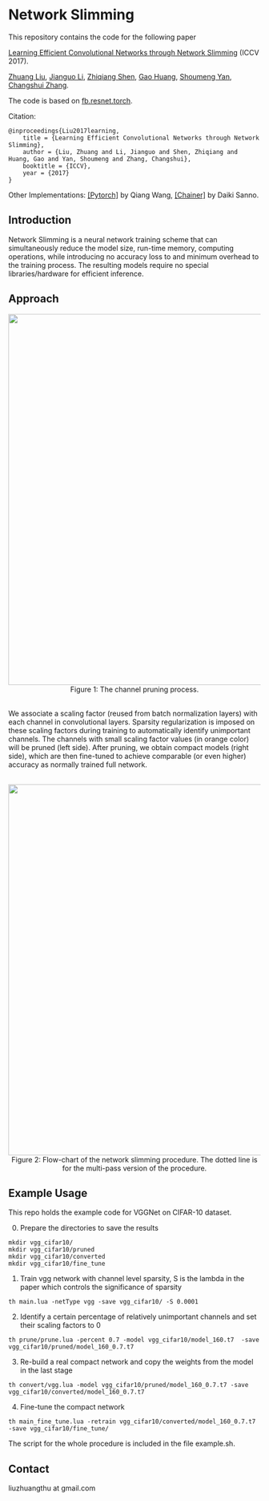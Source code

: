 # Network Slimming

This repository contains the code for the following paper 

[Learning Efficient Convolutional Networks through Network Slimming](http://openaccess.thecvf.com/content_ICCV_2017/papers/Liu_Learning_Efficient_Convolutional_ICCV_2017_paper.pdf) (ICCV 2017).

[Zhuang Liu](https://liuzhuang13.github.io/), [Jianguo Li](https://sites.google.com/site/leeplus/), [Zhiqiang Shen](http://zhiqiangshen.com), [Gao Huang](http://www.cs.cornell.edu/~gaohuang/), [Shoumeng Yan](https://scholar.google.com/citations?user=f0BtDUQAAAAJ&hl=en), [Changshui Zhang](http://bigeye.au.tsinghua.edu.cn/english/Introduction.html).

The code is based on [fb.resnet.torch](https://github.com/facebook/fb.resnet.torch).

Citation:

	@inproceedings{Liu2017learning,
		title = {Learning Efficient Convolutional Networks through Network Slimming},
		author = {Liu, Zhuang and Li, Jianguo and Shen, Zhiqiang and Huang, Gao and Yan, Shoumeng and Zhang, Changshui},
		booktitle = {ICCV},
		year = {2017}
	}


Other Implementations:
[[Pytorch]](https://github.com/foolwood/pytorch-slimming) by Qiang Wang, [[Chainer]](https://github.com/dsanno/chainer-slimming) by Daiki Sanno.



## Introduction


Network Slimming is a neural network training scheme that can simultaneously reduce the model size, run-time memory, computing operations, while introducing no accuracy loss to and minimum overhead to the training process. The resulting models require no special libraries/hardware for efficient inference.



## Approach
<div align=center>
<img src="https://user-images.githubusercontent.com/8370623/29604272-d56a73f4-879b-11e7-80ea-0702de6bd584.jpg" width="740">
</div>

<div align=center>
Figure 1:
 The channel pruning process.
</div> 


<br>

We associate a scaling factor (reused from batch normalization layers) with each channel in convolutional layers. Sparsity
regularization is imposed on these scaling factors during training to automatically identify unimportant channels. The channels with small
scaling factor values (in orange color) will be pruned (left side). After pruning, we obtain compact models (right side), which are then
fine-tuned to achieve comparable (or even higher) accuracy as normally trained full network.

<br>


<div align=center>
<img src="https://user-images.githubusercontent.com/8370623/29604357-18f3ce18-879c-11e7-9204-8ee86f5e7245.jpg" width="740">
</div>

<div align=center>
Figure 2: Flow-chart of the network slimming procedure. The dotted line is for the multi-pass version of the procedure.
</div> 


## Example Usage
  
This repo holds the example code for VGGNet on CIFAR-10 dataset. 

0. Prepare the directories to save the results

```
mkdir vgg_cifar10/
mkdir vgg_cifar10/pruned
mkdir vgg_cifar10/converted
mkdir vgg_cifar10/fine_tune
```
1. Train vgg network with channel level sparsity, S is the lambda in the paper which controls the significance of sparsity

```
th main.lua -netType vgg -save vgg_cifar10/ -S 0.0001
```
 2. Identify a certain percentage of relatively unimportant channels and set their scaling factors to 0

```
th prune/prune.lua -percent 0.7 -model vgg_cifar10/model_160.t7  -save vgg_cifar10/pruned/model_160_0.7.t7
```
 3. Re-build a real compact network and copy the weights from the model in the last stage

```
th convert/vgg.lua -model vgg_cifar10/pruned/model_160_0.7.t7 -save vgg_cifar10/converted/model_160_0.7.t7
```
 4. Fine-tune the compact network
 
```
th main_fine_tune.lua -retrain vgg_cifar10/converted/model_160_0.7.t7 -save vgg_cifar10/fine_tune/
```

The script for the whole procedure is included in the file example.sh.

## Contact
liuzhuangthu at gmail.com




